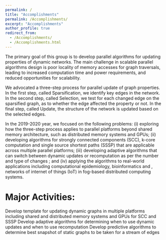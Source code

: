 ```yaml
---
permalink: /
title: "Accomplishments"
permalink: /Accomplishments/
excerpt: "Accomplishments"
author_profile: true
redirect_from: 
  - /Accomplishments/
  - /Accomplishments.html
---
```


The primary goal of this group is to develop parallel algorithms for updating properties of dynamic networks. The main challenge in scalable parallel algorithms design is poor locality of memory accesses for graph traversals, leading to increased computation time and power requirements, and reduced opportunities for scalability. 

We advocated a three-step process for parallel update of graph properties. In the first step, called Sparsification, we identify key edges in the network. In the second step, called Selection, we test for each changed edge on the sparsified graph, as to whether the edge affected the property or not. In the final step, called Update, the structure of the network is updated based on the selected edges.
 
In the 2019-2020 year, we focused on the following problems: (i) exploring how the three-step process applies to parallel platforms beyond shared memory architecture, such as distributed memory systems and GPUs; (ii) developing algorithms for strongly connected components (SCC), k-core computation and single source shortest paths (SSSP) that are applicable across multiple parallel platforms; (iii) developing adaptive algorithms that can switch between  dynamic updates or recomputation as per the number and type of changes ; and (iv) applying the algorithms to real-world applications including computational epidemiology, bioinformatics and , networks of internet of things (IoT) in fog-based distributed computing systems.

Major Activities:  
======

Develop template for updating dynamic graphs in multiple platforms including shared and distributed memory systems and GPUs for SCC and SSSP
Develop adaptive algorithms for determining when to use dynamic updates and when to use recomputation
Develop predictive algorithms to determine best snapshot of static graphs to be taken for a stream of edges

